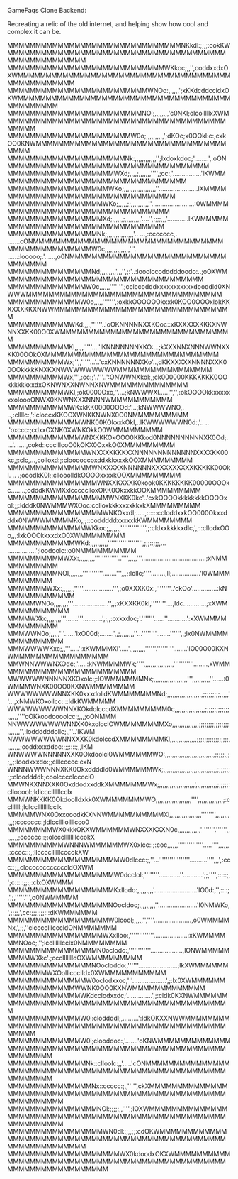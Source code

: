 GameFaqs Clone Backend:

Recreating a relic of the old internet, and helping show how cool and complex it can be.

MMMMMMMMMMMMMMMMMMMMMMMMMMMMMMMNKkdl:;;,;:cokKWMMMMMMMMMMMMMMMMMMMMMMMMMMMMMMMMMMMMMMMMMMMMMMMMMMMMM
MMMMMMMMMMMMMMMMMMMMMMMMMMMMWKkoc;,,'',coddxxdxOXWMMMMMMMMMMMMMMMMMMMMMMMMMMMMMMMMMMMMMMMMMMMMMMMMMM
MMMMMMMMMMMMMMMMMMMMMMMMMWNOo:,,,,,,';xKKdcddccldxOKWMMMMMMMMMMMMMMMMMMMMMMMMMMMMMMMMMMMMMMMMMMMMMMM
MMMMMMMMMMMMMMMMMMMMMMMMNOl;,,,,,,,,'c0NKl;olcolllllxXWMMMMMMMMMMMMMMMMMMMMMMMMMMMMMMMMMMMMMMMMMMMMM
MMMMMMMMMMMMMMMMMMMMMMW0o;,,,,,,,,,,';dKOc;x0OOkl:c:,cxkOO0KNWMMMMMMMMMMMMMMMMMMMMMMMMMMMMMMMMMMMMMM
MMMMMMMMMMMMMMMMMMMMMNk:,,,,,,,,,,,,'';lxdoxkdoc;'........',:oONMMMMMMMMMMMMMMMMMMMMMMMMMMMMMMMMMMMM
MMMMMMMMMMMMMMMMMMMWXd;,,,,;,,,,,,,'''',;cc:,'................'lKWMMMMMMMMMMMMMMMMMMMMMMMMMMMMMMMMMM
MMMMMMMMMMMMMMMMMMWKo;,,,,,,,,,,,,,,,,,,''......................lXMMMMMMMMMMMMMMMMMMMMMMMMMMMMMMMMMM
MMMMMMMMMMMMMMMMMWKo;,,,,,;;,,,,,,,,,,''........................:0WMMMMMMMMMMMMMMMMMMMMMMMMMMMMMMMMM
MMMMMMMMMMMMMMMMMXd;,,,,,,;,,,,,,,,,'....'',;;;;,,,'............lKWMMMMMMMMMMMMMMMMMMMMMMMMMMMMMMMMM
MMMMMMMMMMMMMMMMNk;,,,,,,,,,,,,,,,'..   ...,:ccccccc,.  .......cONMMMMMMMMMMMMMMMMMMMMMMMMMMMMMMMMMM
MMMMMMMMMMMMMMMW0c,,,,,,,,,,,,,,'''.   ......:looooo;.'......,o0NMMMMMMMMMMMMMMMMMMMMMMMMMMMMMMMMMMM
MMMMMMMMMMMMMMMNd;,,,,,,,,',,,'',;:'..:looolccodddddoodo:..;oOXWMMMMMMMMMMMMMMMMMMMMMMMMMMMMMMMMMMMM
MMMMMMMMMMMMMMW0c,,,,,,''''''',;cclccodddxxxxxxxxxxxdooddld0XNWWWMMMMMMMMMMMMMMMMMMMMMMMMMMMMMMMMMMM
MMMMMMMMMMMMMW0o,,,,,''''''',:oxkkOOOOOOkxxk0KOO0OOOxlokKKXXXXKKXNWWMMMMMMMMMMMMMMMMMMMMMMMMMMMMMMMM
MMMMMMMMMMMWKd:,,,,''''''..'oOKNNNNNXXKOoc::xKXXXXXKKKXNWNNXXKK00O0XWMMMMMMMMMMMMMMMMMMMMMMMMMMMMMMM
MMMMMMMMMMMKl,,,,,'''''....'lKNNNNNNNXKO:...;kXXXNNXNNNWWNXXKK00OOkOXMMMMMMMMMMMMMMMMMMMMMMMMMMMMMMM
MMMMMMMMMMWx;'',,'''''...'..'cxKNNNNNNXKo'..,dKKXXXXXNNNNXXK00OOkkkkKNXKXNWWWWWWWWWMMMMMMMMMMMMMMMMM
MMMMMMMMMMWx,''',:cc:;'..'''..':ONWWNXkol:,;ck000000KKKKKKK0OOkkkkkkxxdxOKNWNXXNWNNXNWMMMMMMMMMMMMMM
MMMMMMMMMMWKl,;ok0000Oxc,''....;kNWWWXl......'','',:okOOOOkkxxxxxxxoloooONWX0KNWNXXXNNNNWMMMMMMMMMMM
MMMMMMMMMMMWKxkKK0000OOOd:'...;kNWWWWNO,.           ..,:cllllc:,':lcloccxKKOOXWNKKNWNX0O0NMMMMMMMMMM
MMMMMMMMMMMMMWNK00KOkxxkOkl,..lKWWWWWWN0d:,'..            ..   .'oxccc:;cdxxOXNK0XWNKOkkO0WMMMMMMMMM
MMMMMMMMMMMMMWNXKKKOkOOO0KKkod0NNNNNNNNNNXK0Od;. ...'.   .....,cokd::ccclllcoO0kOKX0OxxkO0XMMMMMMMMM
MMMMMMMMMMMMMMWNXXXKKKKXXNNNNNNNNNNNNNXXXXKK00kc,;:clc,...,colloxd:;:clooooccoxddxkkxxxkOOXMMMMMMMMM
MMMMMMMMMMMMMMMWNXXXXXNNNNNNXXXXXXXXXXKKKKK00Okl. ..     .;ooodkK0l;:cllooolldkOOOOxxxxkOOXMMMMMMMMM
MMMMMMMMMMMMMMMMWNXXKXXXK0kook0KKKKKKKK00000OOOkc........;odddkKWMXxlccccclloxOKK0OkxxkkOOXMMMMMMMMM
MMMMMMMMMMMMMMMMMMWNXKK0kc'..'cxkOOOOkkkkkkkkOOOOxol:;;:ldddk0NWMMMWXOoc:cclloxkkkxxxxkkxkXMMMMMMMMM
MMMMMMMMMMMMMMMMMWNKOkxdl;.....,::::::ccloddxxkOO000Okxxdddx0NWWWMMMMMKo,;;::codddddxxxxxkKWMMMMMMMM
MMMMMMMMMMMMMMWKkoc;,,,,,,,'''''''''''''',;:cldxxkkkkxdlc,',;::cllodxOOo,,,:lxkOOOkkxxdxO0XWMMMMMMMM
MMMMMMMMMMMMWKd:,,,,,,,,,,''''''''''''''''''',;;;::;;;,... ................';loodoolc::o0NMMMMMMMMMM
MMMMMMMMMMWXx:,,,,,,,,,'''''''''''''..'''',,,,,'''....................................;xNMMMMMMMMMMM
MMMMMMMMMNOl,,,,,,,,'''''''''''........''',,,;:lollc;''''........,ll;................'l0WMMMMMMMMMMM
MMMMMMMWXx:,,,,,,,'''''.................''',;o0XXXK0x:,''''''''..'ckOo'..............:kNMMMMMMMMMMMM
MMMMMWN0o;,,,,,,,'''....................'',,;xKXXKK0kl,''''''''....,ldc.............;xXWMMMMMMMMMMMM
MMMMWXkc,,,,,,,,'''.......'''...........',;,,:oxkxdoc;'.'''''''......''...........':xXWMMMMMMMMMMMMM
MMMWWN0o;,,,,,'''......'lxO00d;........',,;,,,,,,,,''...''''''''........'''''',,;lx0NWMMMMMMMMMMMMMM
MMMWWWWKxc;,,'''.....':xKWMMMXl'.....',,,,,,,,,''''''.'''''''''........'lO00O00KXNWMMMMMMMMMMMMMMMMM
MMWNNWWWNXOdc;,'.....:kNWMMMMWk;'''',,,,,,,,,,,,,,,,,'''''''''''........,xWMMMMMMMMMMMMMMMMMMMMMMMMM
MWWWWWNNNNNXKOxolc:;:lOWMMMMMMNx;,,,,,,,,,,,,,,,,,,,''',,,,,,,,,,''......:0WMMMWNXK00OO0KXNWMMMMMMMM
WWWWWWWWNNXKK0kxxdolldKWMMMMMMMNd;,,,,,,,,,,,,,,,,,,,,;;;;;;;;;,,,,,''...,xNMWKOxollcc::::ldkKWMMMMM
WWWWWWWWWNNXKOkdolcccdXMMMMMMMMM0c,,,,,,,,,,,,,,,,,;;;;;;;;;;;;;,,,,,,''''cOKkoodoooolcc:;,,,;oONMMM
NNWWWWWWWWNNXK0kxolcclOWMMMMMMMMXo,,,,,,,,,,,,,,,;;;;;;;;;;;;;;;;,,,,,,,'',:loddddddollc;,,''..'lKWM
NWWWWWWWWNNXXXK0kdolccdXMMMMMMMMKl,,,,,,,,,,,,,,,;;;;;;;;;;;;;;;;;,,,,,,,,;coddxxxddoc:;;;::::;,,lKM
WNWWWWNNNNNXXK0Okdoolcl0WMMMMMMWO:,,,,,,,,,,,,,,,,,,,,,,,,,,,,;;;;;,,;;,,;:loodxxxdo:;;clllccccc:cxN
WNNNWWWNNNXKK0Okxddddld0WMMMMMMWk;,,,,,,,,,,,,,,,,,,,,,,,,,,,,,,;;;;;;;;;:clooddddl:;coolcccclcccclO
MMWNKXNNXXK0OxddodxxddkXMMMMMMMWx;,,,,,,,,,,,,,,,,,,,,',,,,,,,,,,,,;;;;;;:cllooool:;ldlcccllllllcclx
MMMWNKKKK0Okdoolldxkk0XWMMMMMMMWO;,,,,,,,,,,,,,,,,,,,'''',,,,,,,,,,,,,,;:ccllllll:;ldlccllllllllcclk
MMMMMWNX0OxxooodkKXNNWMMMMMMMMMMXl,,,,,,,,,,,,,,,,,,'''''''',,,,,,,,,,,;:ccccccc:;ldlccllllollllcco0
MMMMMMMMWX0kkkOKXWMMMMMMWNXXXKXXN0c,,,,,,,,,,,,,''''''''.'''''',,,,,,,,;cccccc::;:olcccllllllllccokX
MMMMMMMMMMWNNNWMMMMMMWX0xlcc::;:coc,,,,,,''''''''''''''.....'''',,,,,,,:cccc:::,;llccccllllllcccokXW
MMMMMMMMMMMMMMMMMMMMW0dlccc:;,''...'''''''''''''''''..........'''',,,',:ccc::;,,clccccccccccccldOXWM
MMMMMMMMMMMMMMMMMMMW0dcclol:,''''''''............''...........';;,'''',:::::;,';c:::::;;;;:clxOXWMMM
MMMMMMMMMMMMMMMMMMMKxllodo:,,,,,,,,,'........................'lO0d:,'',::::;,',;,'''''.''',o0NWMMMMM
MMMMMMMMMMMMMMMMMMNOocldoc;,,,,,,,,,''......................'l0NMWKo,',;;;;,',cc:;;;;;;;:::dKWMMMMMM
MMMMMMMMMMMMMMMMMMW0lcool;,,,,,'',''''.....................,o0WMMMMNx,',;;,''clcccclllcccldONMMMMMMM
MMMMMMMMMMMMMMMMMWXxlloo:,'''''''''''''...................:xKWMMMMMMNOoc;,'';lccllllllcclx0NMMMMMMMM
MMMMMMMMMMMMMMMMN0oclodo:,''''''''''''..................,lONWMMMMMMMMMWXkc'.;cccllllllldOXWMMMMMMMMM
MMMMMMMMMMMMMMMNOocloddo:,''''''......................;lkXWMMMMMMMMMMMMMWXOolllccclldx0XWMMMMMMMMMMM
MMMMMMMMMMMMMMW0oclodxxoc,'''...................',;:lx0XWMMMMMMMMMMMMMMMMMMWWNK0OO0KXNWMMMMMMMMMMMMM
MMMMMMMMMMMMMWKdcclodxxdc;'..............',;:cldk0KXNWMMMMMMMMMMMMMMMMMMMMMMMMMMMMMMMMMMMMMMMMMMMMMM
MMMMMMMMMMMMMW0l:cloddddl;,.........':ldkOKXXNWWMMMMMMMMMMMMMMMMMMMMMMMMMMMMMMMMMMMMMMMMMMMMMMMMMMMM
MMMMMMMMMMMMMW0l;clooddoc:,'.......'oKNWMMMMMMMMMMMMMMMMMMMMMMMMMMMMMMMMMMMMMMMMMMMMMMMMMMMMMMMMMMMM
MMMMMMMMMMMMMMNk::clloolc:,,'.....'cONMMMMMMMMMMMMMMMMMMMMMMMMMMMMMMMMMMMMMMMMMMMMMMMMMMMMMMMMMMMMMM
MMMMMMMMMMMMMMMNx::ccccc:;,,''''',ckXMMMMMMMMMMMMMMMMMMMMMMMMMMMMMMMMMMMMMMMMMMMMMMMMMMMMMMMMMMMMMMM
MMMMMMMMMMMMMMMMNOl:;;;;;,,'''',;lOXWMMMMMMMMMMMMMMMMMMMMMMMMMMMMMMMMMMMMMMMMMMMMMMMMMMMMMMMMMMMMMMM
MMMMMMMMMMMMMMMMMWN0dl:;;,,;;:cdOKWMMMMMMMMMMMMMMMMMMMMMMMMMMMMMMMMMMMMMMMMMMMMMMMMMMMMMMMMMMMMMMMMM
MMMMMMMMMMMMMMMMMMMMWX0kdoodxOKXWMMMMMMMMMMMMMMMMMMMMMMMMMMMMMMMMMMMMMMMMMMMMMMMMMMMMMMMMMMMMMMMMMMM